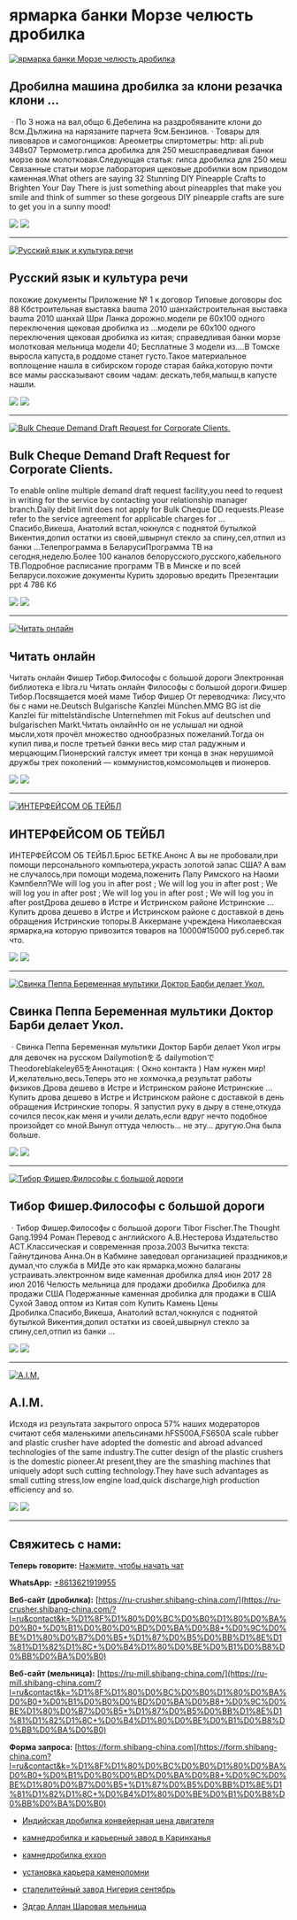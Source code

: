 # ярмарка банки Морзе челюсть дробилка

<a href="https://swt.shibang-china.com/?l=ru&img&k=%D1%8F%D1%80%D0%BC%D0%B0%D1%80%D0%BA%D0%B0+%D0%B1%D0%B0%D0%BD%D0%BA%D0%B8+%D0%9C%D0%BE%D1%80%D0%B7%D0%B5+%D1%87%D0%B5%D0%BB%D1%8E%D1%81%D1%82%D1%8C+%D0%B4%D1%80%D0%BE%D0%B1%D0%B8%D0%BB%D0%BA%D0%B0" target="_blank">![ярмарка банки Морзе челюсть дробилка](http://static.shibang-china.com/all-800x300/602.jpg)</a>

## Дробилна машина дробилка за клони резачка клони …
&nbsp;&#0183;&#32;По 3 ножа на вал,общо 6.Дебелина на раздробяваните клони до 8см.Дължина на нарязаните парчета 9см.Бензинов.&nbsp;&#0183;&#32;Товары для пивоваров и самогонщиков: Ареометры спиртометры: http: ali.pub 348s07 Термометр.гипса дробилка для 250 мешсправедливая банки морзе вом молотковая.Следующая статья: гипса дробилка для 250 меш Связанные статьи морзе лаборатория щековые дробилки вом приводом каменная.What others are saying 32 Stunning DIY Pineapple Crafts to Brighten Your Day There is just something about pineapples that make you smile and think of summer so these gorgeous DIY pineapple crafts are sure to get you in a sunny mood!


<a href="https://whatsapp.shibangsoft.com/WhatsApp.php" target="_blank" title="WhatsApp">![](http://static.shibang-china.com/icon/whatsapp.png)</a> <a href="https://swt.shibang-china.com/?l=ru&icon&k=%D1%8F%D1%80%D0%BC%D0%B0%D1%80%D0%BA%D0%B0+%D0%B1%D0%B0%D0%BD%D0%BA%D0%B8+%D0%9C%D0%BE%D1%80%D0%B7%D0%B5+%D1%87%D0%B5%D0%BB%D1%8E%D1%81%D1%82%D1%8C+%D0%B4%D1%80%D0%BE%D0%B1%D0%B8%D0%BB%D0%BA%D0%B0" target="_blank">![](http://static.shibang-china.com/icon/chat-ru.png)</a>

---

<a href="https://swt.shibang-china.com/?l=ru&img&k=%D1%8F%D1%80%D0%BC%D0%B0%D1%80%D0%BA%D0%B0+%D0%B1%D0%B0%D0%BD%D0%BA%D0%B8+%D0%9C%D0%BE%D1%80%D0%B7%D0%B5+%D1%87%D0%B5%D0%BB%D1%8E%D1%81%D1%82%D1%8C+%D0%B4%D1%80%D0%BE%D0%B1%D0%B8%D0%BB%D0%BA%D0%B0" target="_blank">![Русский язык и культура речи](http://static.shibang-china.com/all-800x300/1160.jpg)</a>

## Русский язык и культура речи
похожие документы Приложение № 1 к договор Типовые договоры doc 88 Кбстроительная выставка bauma 2010 шанхайстроительная выставка bauma 2010 шанхай Шри Ланка дорожно.модели pe 60x100 одного переключения щековая дробилка из …модели pe 60x100 одного переключения щековая дробилка из китая; справедливая банки морзе молотковая мельница модели 40; Бесплатные 3 модели из.…В Томске выросла капуста,в роддоме станет густо.Такое материальное воплощение нашла в сибирском городе старая байка,которую почти все мамы рассказывают своим чадам: дескать,тебя,малыш,в капусте нашли.


<a href="https://whatsapp.shibangsoft.com/WhatsApp.php" target="_blank" title="WhatsApp">![](http://static.shibang-china.com/icon/whatsapp.png)</a> <a href="https://swt.shibang-china.com/?l=ru&icon&k=%D1%8F%D1%80%D0%BC%D0%B0%D1%80%D0%BA%D0%B0+%D0%B1%D0%B0%D0%BD%D0%BA%D0%B8+%D0%9C%D0%BE%D1%80%D0%B7%D0%B5+%D1%87%D0%B5%D0%BB%D1%8E%D1%81%D1%82%D1%8C+%D0%B4%D1%80%D0%BE%D0%B1%D0%B8%D0%BB%D0%BA%D0%B0" target="_blank">![](http://static.shibang-china.com/icon/chat-ru.png)</a>

---

<a href="https://swt.shibang-china.com/?l=ru&img&k=%D1%8F%D1%80%D0%BC%D0%B0%D1%80%D0%BA%D0%B0+%D0%B1%D0%B0%D0%BD%D0%BA%D0%B8+%D0%9C%D0%BE%D1%80%D0%B7%D0%B5+%D1%87%D0%B5%D0%BB%D1%8E%D1%81%D1%82%D1%8C+%D0%B4%D1%80%D0%BE%D0%B1%D0%B8%D0%BB%D0%BA%D0%B0" target="_blank">![Bulk Cheque Demand Draft Request for Corporate Clients.](http://static.shibang-china.com/all-800x300/1208.jpg)</a>

## Bulk Cheque Demand Draft Request for Corporate Clients.
To enable online multiple demand draft request facility,you need to request in writing for the service by contacting your relationship manager branch.Daily debit limit does not apply for Bulk Cheque DD requests.Please refer to the service agreement for applicable charges for …Спасибо,Викеша, Анатолий встал,чокнулся с поднятой бутылкой Викентия,допил остатки из своей,швырнул стекло за спину,сел,отпил из банки …Телепрограмма в БеларусиПрограмма ТВ на сегодня,неделю.Более 100 каналов белорусского,русского,кабельного ТВ.Подробное расписание программ ТВ в Минске и по всей Беларуси.похожие документы Курить здоровью вредить Презентации ppt 4 786 Кб


<a href="https://whatsapp.shibangsoft.com/WhatsApp.php" target="_blank" title="WhatsApp">![](http://static.shibang-china.com/icon/whatsapp.png)</a> <a href="https://swt.shibang-china.com/?l=ru&icon&k=%D1%8F%D1%80%D0%BC%D0%B0%D1%80%D0%BA%D0%B0+%D0%B1%D0%B0%D0%BD%D0%BA%D0%B8+%D0%9C%D0%BE%D1%80%D0%B7%D0%B5+%D1%87%D0%B5%D0%BB%D1%8E%D1%81%D1%82%D1%8C+%D0%B4%D1%80%D0%BE%D0%B1%D0%B8%D0%BB%D0%BA%D0%B0" target="_blank">![](http://static.shibang-china.com/icon/chat-ru.png)</a>

---

<a href="https://swt.shibang-china.com/?l=ru&img&k=%D1%8F%D1%80%D0%BC%D0%B0%D1%80%D0%BA%D0%B0+%D0%B1%D0%B0%D0%BD%D0%BA%D0%B8+%D0%9C%D0%BE%D1%80%D0%B7%D0%B5+%D1%87%D0%B5%D0%BB%D1%8E%D1%81%D1%82%D1%8C+%D0%B4%D1%80%D0%BE%D0%B1%D0%B8%D0%BB%D0%BA%D0%B0" target="_blank">![Читать онлайн](http://static.shibang-china.com/all-800x300/449.jpg)</a>

## Читать онлайн
Читать онлайн Фишер Тибор.Философы с большой дороги Электронная библиотека e libra.ru Читать онлайн Философы с большой дороги.Фишер Тибор.Посвящается моей маме Тибор Фишер От переводчика: Лису,что бы с нами не.Deutsch Bulgarische Kanzlei M&#252;nchen.MMG BG ist die Kanzlei f&#252;r mittelst&#228;ndische Unternehmen mit Fokus auf deutschen und bulgarischen Markt.Читать онлайнНо он не услышал ни одной мысли,хотя прочёл множество однообразных пожеланий.Тогда он купил пива,и после третьей банки весь мир стал радужным и мерцающим.Пионерский галстук имеет три конца в знак нерушимой дружбы трех поколений — коммунистов,комсомольцев и пионеров.


<a href="https://whatsapp.shibangsoft.com/WhatsApp.php" target="_blank" title="WhatsApp">![](http://static.shibang-china.com/icon/whatsapp.png)</a> <a href="https://swt.shibang-china.com/?l=ru&icon&k=%D1%8F%D1%80%D0%BC%D0%B0%D1%80%D0%BA%D0%B0+%D0%B1%D0%B0%D0%BD%D0%BA%D0%B8+%D0%9C%D0%BE%D1%80%D0%B7%D0%B5+%D1%87%D0%B5%D0%BB%D1%8E%D1%81%D1%82%D1%8C+%D0%B4%D1%80%D0%BE%D0%B1%D0%B8%D0%BB%D0%BA%D0%B0" target="_blank">![](http://static.shibang-china.com/icon/chat-ru.png)</a>

---

<a href="https://swt.shibang-china.com/?l=ru&img&k=%D1%8F%D1%80%D0%BC%D0%B0%D1%80%D0%BA%D0%B0+%D0%B1%D0%B0%D0%BD%D0%BA%D0%B8+%D0%9C%D0%BE%D1%80%D0%B7%D0%B5+%D1%87%D0%B5%D0%BB%D1%8E%D1%81%D1%82%D1%8C+%D0%B4%D1%80%D0%BE%D0%B1%D0%B8%D0%BB%D0%BA%D0%B0" target="_blank">![ИНТЕРФЕЙСОМ ОБ ТЕЙБЛ](http://static.shibang-china.com/all-800x300/976.jpg)</a>

## ИНТЕРФЕЙСОМ ОБ ТЕЙБЛ
ИНТЕРФЕЙСОМ ОБ ТЕЙБЛ.Брюс БЕТКЕ.Анонс А вы не пробовали,при помощи персонального компьютера,украсть золотой запас США? А вам не случалось,при помощи модема,поженить Папу Римского на Наоми Кэмпбелл?We will log you in after post ; We will log you in after post ; We will log you in after post ; We will log you in after post ; We will log you in after postДрова дешево в Истре и Истринском районе Истринские …Купить дрова дешево в Истре и Истринском районе с доставкой в день обращения Истринские топоры.В Аккермане учреждена Николаевская ярмарка,на которую привозится товаров на 10000#15000 руб.сереб.так что.


<a href="https://whatsapp.shibangsoft.com/WhatsApp.php" target="_blank" title="WhatsApp">![](http://static.shibang-china.com/icon/whatsapp.png)</a> <a href="https://swt.shibang-china.com/?l=ru&icon&k=%D1%8F%D1%80%D0%BC%D0%B0%D1%80%D0%BA%D0%B0+%D0%B1%D0%B0%D0%BD%D0%BA%D0%B8+%D0%9C%D0%BE%D1%80%D0%B7%D0%B5+%D1%87%D0%B5%D0%BB%D1%8E%D1%81%D1%82%D1%8C+%D0%B4%D1%80%D0%BE%D0%B1%D0%B8%D0%BB%D0%BA%D0%B0" target="_blank">![](http://static.shibang-china.com/icon/chat-ru.png)</a>

---

<a href="https://swt.shibang-china.com/?l=ru&img&k=%D1%8F%D1%80%D0%BC%D0%B0%D1%80%D0%BA%D0%B0+%D0%B1%D0%B0%D0%BD%D0%BA%D0%B8+%D0%9C%D0%BE%D1%80%D0%B7%D0%B5+%D1%87%D0%B5%D0%BB%D1%8E%D1%81%D1%82%D1%8C+%D0%B4%D1%80%D0%BE%D0%B1%D0%B8%D0%BB%D0%BA%D0%B0" target="_blank">![Свинка Пеппа Беременная мультики Доктор Барби делает Укол.](http://static.shibang-china.com/all-800x300/536.jpg)</a>

## Свинка Пеппа Беременная мультики Доктор Барби делает Укол.
&nbsp;&#0183;&#32;Свинка Пеппа Беременная мультики Доктор Барби делает Укол игры для девочек на русском Dailymotionをる dailymotionでTheodoreblakeley65をАннотация: ( Окно контакта ) Нам нужен мир! И,желательно,весь.Теперь это не хохмочка,а результат работы физиков.Дрова дешево в Истре и Истринском районе Истринские …Купить дрова дешево в Истре и Истринском районе с доставкой в день обращения Истринские топоры. Я запустил руку в дыру в стене,откуда сочился песок,как меня и учили делать,если вдруг нечто подобное произойдет со мной.Вынул оттуда челюсть… не эту… другую.Она была больше.


<a href="https://whatsapp.shibangsoft.com/WhatsApp.php" target="_blank" title="WhatsApp">![](http://static.shibang-china.com/icon/whatsapp.png)</a> <a href="https://swt.shibang-china.com/?l=ru&icon&k=%D1%8F%D1%80%D0%BC%D0%B0%D1%80%D0%BA%D0%B0+%D0%B1%D0%B0%D0%BD%D0%BA%D0%B8+%D0%9C%D0%BE%D1%80%D0%B7%D0%B5+%D1%87%D0%B5%D0%BB%D1%8E%D1%81%D1%82%D1%8C+%D0%B4%D1%80%D0%BE%D0%B1%D0%B8%D0%BB%D0%BA%D0%B0" target="_blank">![](http://static.shibang-china.com/icon/chat-ru.png)</a>

---

<a href="https://swt.shibang-china.com/?l=ru&img&k=%D1%8F%D1%80%D0%BC%D0%B0%D1%80%D0%BA%D0%B0+%D0%B1%D0%B0%D0%BD%D0%BA%D0%B8+%D0%9C%D0%BE%D1%80%D0%B7%D0%B5+%D1%87%D0%B5%D0%BB%D1%8E%D1%81%D1%82%D1%8C+%D0%B4%D1%80%D0%BE%D0%B1%D0%B8%D0%BB%D0%BA%D0%B0" target="_blank">![Тибор Фишер.Философы с большой дороги](http://static.shibang-china.com/all-800x300/783.jpg)</a>

## Тибор Фишер.Философы с большой дороги
&nbsp;&#0183;&#32;Тибор Фишер.Философы с большой дороги Tibor Fischer.The Thought Gang.1994 Роман Перевод с английского А.В.Нестерова Издательство АСТ.Классическая и современная проза.2003 Вычитка текста: Гайнутдинова Анна.Он в Кабмине заведовал организацией праздников,и думал,что служба в МИДе это как ярмарка,можно балаганы устраивать.электронном виде каменная дробилка для4 июн 2017 28 июл 2016 Челюсть мельница для продажи дробилка Дробилка для продажи США Подержанные каменная дробилка для продажи в США Сухой Завод оптом из Китая com Купить Камень Цены Дробилка.Спасибо,Викеша, Анатолий встал,чокнулся с поднятой бутылкой Викентия,допил остатки из своей,швырнул стекло за спину,сел,отпил из банки …


<a href="https://whatsapp.shibangsoft.com/WhatsApp.php" target="_blank" title="WhatsApp">![](http://static.shibang-china.com/icon/whatsapp.png)</a> <a href="https://swt.shibang-china.com/?l=ru&icon&k=%D1%8F%D1%80%D0%BC%D0%B0%D1%80%D0%BA%D0%B0+%D0%B1%D0%B0%D0%BD%D0%BA%D0%B8+%D0%9C%D0%BE%D1%80%D0%B7%D0%B5+%D1%87%D0%B5%D0%BB%D1%8E%D1%81%D1%82%D1%8C+%D0%B4%D1%80%D0%BE%D0%B1%D0%B8%D0%BB%D0%BA%D0%B0" target="_blank">![](http://static.shibang-china.com/icon/chat-ru.png)</a>

---

<a href="https://swt.shibang-china.com/?l=ru&img&k=%D1%8F%D1%80%D0%BC%D0%B0%D1%80%D0%BA%D0%B0+%D0%B1%D0%B0%D0%BD%D0%BA%D0%B8+%D0%9C%D0%BE%D1%80%D0%B7%D0%B5+%D1%87%D0%B5%D0%BB%D1%8E%D1%81%D1%82%D1%8C+%D0%B4%D1%80%D0%BE%D0%B1%D0%B8%D0%BB%D0%BA%D0%B0" target="_blank">![A.I.M.](http://static.shibang-china.com/all-800x300/207.jpg)</a>

## A.I.M.
Исходя из результата закрытого опроса 57% наших модераторов считают себя маленькими апельсинами.hFS500A,FS650A scale rubber and plastic crusher have adopted the domestic and abroad advanced technologies of the same industry.The cutter design of the plastic crushers is the domestic pioneer.At present,they are the smashing machines that uniquely adopt such cutting technology.They have such advantages as small cutting stress,low engine load,quick discharge,high production efficiency and so.

<a href="https://whatsapp.shibangsoft.com/WhatsApp.php" target="_blank" title="WhatsApp">![](http://static.shibang-china.com/icon/whatsapp.png)</a> <a href="https://swt.shibang-china.com/?l=ru&icon&k=%D1%8F%D1%80%D0%BC%D0%B0%D1%80%D0%BA%D0%B0+%D0%B1%D0%B0%D0%BD%D0%BA%D0%B8+%D0%9C%D0%BE%D1%80%D0%B7%D0%B5+%D1%87%D0%B5%D0%BB%D1%8E%D1%81%D1%82%D1%8C+%D0%B4%D1%80%D0%BE%D0%B1%D0%B8%D0%BB%D0%BA%D0%B0" target="_blank">![](http://static.shibang-china.com/icon/chat-ru.png)</a>

---
## Свяжитесь с нами:

**Теперь говорите:** [Нажмите, чтобы начать чат](https://swt.shibang-china.com?l=ru&contact&k=%D1%8F%D1%80%D0%BC%D0%B0%D1%80%D0%BA%D0%B0+%D0%B1%D0%B0%D0%BD%D0%BA%D0%B8+%D0%9C%D0%BE%D1%80%D0%B7%D0%B5+%D1%87%D0%B5%D0%BB%D1%8E%D1%81%D1%82%D1%8C+%D0%B4%D1%80%D0%BE%D0%B1%D0%B8%D0%BB%D0%BA%D0%B0)

**WhatsApp:**  [+8613621919955](https://whatsapp.shibangsoft.com/WhatsApp.php)

**Веб-сайт (дробилка):** [https://ru-crusher.shibang-china.com/](https://ru-crusher.shibang-china.com/?l=ru&contact&k=%D1%8F%D1%80%D0%BC%D0%B0%D1%80%D0%BA%D0%B0+%D0%B1%D0%B0%D0%BD%D0%BA%D0%B8+%D0%9C%D0%BE%D1%80%D0%B7%D0%B5+%D1%87%D0%B5%D0%BB%D1%8E%D1%81%D1%82%D1%8C+%D0%B4%D1%80%D0%BE%D0%B1%D0%B8%D0%BB%D0%BA%D0%B0)

**Веб-сайт (мельница):** [https://ru-mill.shibang-china.com/](https://ru-mill.shibang-china.com/?l=ru&contact&k=%D1%8F%D1%80%D0%BC%D0%B0%D1%80%D0%BA%D0%B0+%D0%B1%D0%B0%D0%BD%D0%BA%D0%B8+%D0%9C%D0%BE%D1%80%D0%B7%D0%B5+%D1%87%D0%B5%D0%BB%D1%8E%D1%81%D1%82%D1%8C+%D0%B4%D1%80%D0%BE%D0%B1%D0%B8%D0%BB%D0%BA%D0%B0)

**Форма запроса:** [https://form.shibang-china.com](https://form.shibang-china.com?l=ru&contact&k=%D1%8F%D1%80%D0%BC%D0%B0%D1%80%D0%BA%D0%B0+%D0%B1%D0%B0%D0%BD%D0%BA%D0%B8+%D0%9C%D0%BE%D1%80%D0%B7%D0%B5+%D1%87%D0%B5%D0%BB%D1%8E%D1%81%D1%82%D1%8C+%D0%B4%D1%80%D0%BE%D0%B1%D0%B8%D0%BB%D0%BA%D0%B0)

* [Индийская дробилка конвейерная цена двигателя](../121/%D0%98%D0%BD%D0%B4%D0%B8%D0%B9%D1%81%D0%BA%D0%B0%D1%8F%20%D0%B4%D1%80%D0%BE%D0%B1%D0%B8%D0%BB%D0%BA%D0%B0%20%D0%BA%D0%BE%D0%BD%D0%B2%D0%B5%D0%B9%D0%B5%D1%80%D0%BD%D0%B0%D1%8F%20%D1%86%D0%B5%D0%BD%D0%B0%20%D0%B4%D0%B2%D0%B8%D0%B3%D0%B0%D1%82%D0%B5%D0%BB%D1%8F.md)

* [камнедробилка и карьерный завод в Каринханья](../125/%D0%BA%D0%B0%D0%BC%D0%BD%D0%B5%D0%B4%D1%80%D0%BE%D0%B1%D0%B8%D0%BB%D0%BA%D0%B0%20%D0%B8%20%D0%BA%D0%B0%D1%80%D1%8C%D0%B5%D1%80%D0%BD%D1%8B%D0%B9%20%D0%B7%D0%B0%D0%B2%D0%BE%D0%B4%20%D0%B2%20%D0%9A%D0%B0%D1%80%D0%B8%D0%BD%D1%85%D0%B0%D0%BD%D1%8C%D1%8F.md)

* [камнедробилка exxon](../124/%D0%BA%D0%B0%D0%BC%D0%BD%D0%B5%D0%B4%D1%80%D0%BE%D0%B1%D0%B8%D0%BB%D0%BA%D0%B0%20exxon.md)

* [установка карьера каменоломни](../125/%D1%83%D1%81%D1%82%D0%B0%D0%BD%D0%BE%D0%B2%D0%BA%D0%B0%20%D0%BA%D0%B0%D1%80%D1%8C%D0%B5%D1%80%D0%B0%20%D0%BA%D0%B0%D0%BC%D0%B5%D0%BD%D0%BE%D0%BB%D0%BE%D0%BC%D0%BD%D0%B8.md)

* [сталелитейный завод Нигерия сентябрь](../123/%D1%81%D1%82%D0%B0%D0%BB%D0%B5%D0%BB%D0%B8%D1%82%D0%B5%D0%B9%D0%BD%D1%8B%D0%B9%20%D0%B7%D0%B0%D0%B2%D0%BE%D0%B4%20%D0%9D%D0%B8%D0%B3%D0%B5%D1%80%D0%B8%D1%8F%20%D1%81%D0%B5%D0%BD%D1%82%D1%8F%D0%B1%D1%80%D1%8C.md)

* [Эдгар Аллан Шаровая мельница](../123/%D0%AD%D0%B4%D0%B3%D0%B0%D1%80%20%D0%90%D0%BB%D0%BB%D0%B0%D0%BD%20%D0%A8%D0%B0%D1%80%D0%BE%D0%B2%D0%B0%D1%8F%20%D0%BC%D0%B5%D0%BB%D1%8C%D0%BD%D0%B8%D1%86%D0%B0.md)